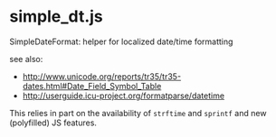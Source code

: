 # simple_dt.js
SimpleDateFormat: helper for localized date/time formatting

see also:
- http://www.unicode.org/reports/tr35/tr35-dates.html#Date_Field_Symbol_Table
- http://userguide.icu-project.org/formatparse/datetime

This relies in part on the availability of `strftime` and `sprintf` and new (polyfilled) JS features.
